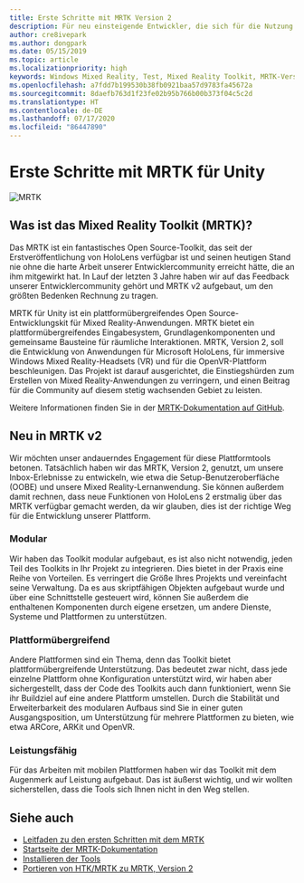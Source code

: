 ```yaml
---
title: Erste Schritte mit MRTK Version 2
description: Für neu einsteigende Entwickler, die sich für die Nutzung des MRTK interessieren
author: cre8ivepark
ms.author: dongpark
ms.date: 05/15/2019
ms.topic: article
ms.localizationpriority: high
keywords: Windows Mixed Reality, Test, Mixed Reality Toolkit, MRTK-Version 2, MRTK, Tools, SDK, HoloLens, HoloLens 2
ms.openlocfilehash: a7fdd7b199530b38fb0921baa57d9783fa45672a
ms.sourcegitcommit: 8daefb763d1f23fe02b95b766b00b373f04c5c2d
ms.translationtype: HT
ms.contentlocale: de-DE
ms.lasthandoff: 07/17/2020
ms.locfileid: "86447890"
---
```

# <a name="getting-started-with-mrtk-for-unity"></a>Erste Schritte mit MRTK für Unity
![MRTK](images/UX/MRTK_UX_Hero.png)

## <a name="what-is-mixed-reality-toolkit-mrtk"></a>Was ist das Mixed Reality Toolkit (MRTK)?
Das MRTK ist ein fantastisches Open Source-Toolkit, das seit der Erstveröffentlichung von HoloLens verfügbar ist und seinen heutigen Stand nie ohne die harte Arbeit unserer Entwicklercommunity erreicht hätte, die an ihm mitgewirkt hat. In Lauf der letzten 3 Jahre haben wir auf das Feedback unserer Entwicklercommunity gehört und MRTK v2 aufgebaut, um den größten Bedenken Rechnung zu tragen.  

MRTK für Unity ist ein plattformübergreifendes Open Source-Entwicklungskit für Mixed Reality-Anwendungen. MRTK bietet ein plattformübergreifendes Eingabesystem, Grundlagenkomponenten und gemeinsame Bausteine für räumliche Interaktionen. MRTK, Version 2, soll die Entwicklung von Anwendungen für Microsoft HoloLens, für immersive Windows Mixed Reality-Headsets (VR) und für die OpenVR-Plattform beschleunigen. Das Projekt ist darauf ausgerichtet, die Einstiegshürden zum Erstellen von Mixed Reality-Anwendungen zu verringern, und einen Beitrag für die Community auf diesem stetig wachsenden Gebiet zu leisten.

Weitere Informationen finden Sie in der [MRTK-Dokumentation auf GitHub](https://microsoft.github.io/MixedRealityToolkit-Unity/README.html).

## <a name="new-with-mrtk-v2"></a>Neu in MRTK v2
Wir möchten unser andauerndes Engagement für diese Plattformtools betonen.  Tatsächlich haben wir das MRTK, Version 2, genutzt, um unsere Inbox-Erlebnisse zu entwickeln, wie etwa die Setup-Benutzeroberfläche (OOBE) und unsere Mixed Reality-Lernanwendung.  Sie können außerdem damit rechnen, dass neue Funktionen von HoloLens 2 erstmalig über das MRTK verfügbar gemacht werden, da wir glauben, dies ist der richtige Weg für die Entwicklung unserer Plattform. 

### <a name="modular"></a>Modular
Wir haben das Toolkit modular aufgebaut, es ist also nicht notwendig, jeden Teil des Toolkits in Ihr Projekt zu integrieren.  Dies bietet in der Praxis eine Reihe von Vorteilen.  Es verringert die Größe Ihres Projekts und vereinfacht seine Verwaltung.  Da es aus skriptfähigen Objekten aufgebaut wurde und über eine Schnittstelle gesteuert wird, können Sie außerdem die enthaltenen Komponenten durch eigene ersetzen, um andere Dienste, Systeme und Plattformen zu unterstützen.

### <a name="cross-platform"></a>Plattformübergreifend
Andere Plattformen sind ein Thema, denn das Toolkit bietet plattformübergreifende Unterstützung.  Das bedeutet zwar nicht, dass jede einzelne Plattform ohne Konfiguration unterstützt wird, wir haben aber sichergestellt, dass der Code des Toolkits auch dann funktioniert, wenn Sie ihr Buildziel auf eine andere Plattform umstellen.  Durch die Stabilität und Erweiterbarkeit des modularen Aufbaus sind Sie in einer guten Ausgangsposition, um Unterstützung für mehrere Plattformen zu bieten, wie etwa ARCore, ARKit und OpenVR.

### <a name="performant"></a>Leistungsfähig
Für das Arbeiten mit mobilen Plattformen haben wir das Toolkit mit dem Augenmerk auf Leistung aufgebaut.  Das ist äußerst wichtig, und wir wollten sicherstellen, dass die Tools sich Ihnen nicht in den Weg stellen.

## <a name="see-also"></a>Siehe auch
* [Leitfaden zu den ersten Schritten mit dem MRTK](https://microsoft.github.io/MixedRealityToolkit-Unity/Documentation/GettingStartedWithTheMRTK.html)
* [Startseite der MRTK-Dokumentation](https://microsoft.github.io/MixedRealityToolkit-Unity/README.html)
* [Installieren der Tools](install-the-tools.md)
* [Portieren von HTK/MRTK zu MRTK, Version 2](https://microsoft.github.io/MixedRealityToolkit-Unity/Documentation/HTKToMRTKPortingGuide.html)
